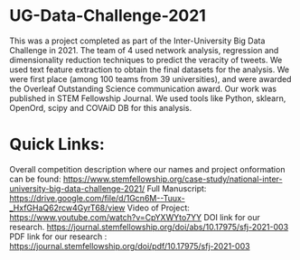 # UG-Data-Challenge-2021
This was a project completed as part of the Inter-University Big Data Challenge in 2021. The team of 4 used network analysis, regression and dimensionality reduction techniques to predict the veracity of tweets.  We used text feature extraction to obtain the final datasets for the analysis. We were first place (among 100 teams from 39 universities), and were awarded the Overleaf Outstanding Science communication award. Our work was published in STEM Fellowship Journal.  We used tools like Python, sklearn, OpenOrd, scipy and COVAiD DB for this analysis. 

# Quick Links:
Overall competition description where our names and project onformation can be found: https://www.stemfellowship.org/case-study/national-inter-university-big-data-challenge-2021/
Full Manuscript: https://drive.google.com/file/d/1Gcn6M--Tuux-_HxfGHaQ62rcw4GyrT68/view 
Video of Project: https://www.youtube.com/watch?v=CpYXWYto7YY 
DOI link for our research. https://journal.stemfellowship.org/doi/abs/10.17975/sfj-2021-003
PDF link for our research : https://journal.stemfellowship.org/doi/pdf/10.17975/sfj-2021-003
